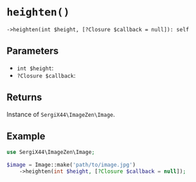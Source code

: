 # `heighten()`

```
->heighten(int $height, [?Closure $callback = null]): self
```
## Parameters

- `int $height`: 
- `?Closure $callback`: 


## Returns

Instance of `SergiX44\ImageZen\Image`.

## Example

```php
use SergiX44\ImageZen\Image;

$image = Image::make('path/to/image.jpg')
    ->heighten(int $height, [?Closure $callback = null]);

```
